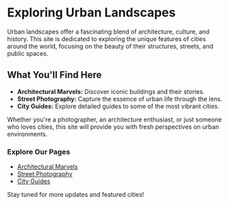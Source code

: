 # Exploring Urban Landscapes

Urban landscapes offer a fascinating blend of architecture, culture, and history. This site is dedicated to exploring the unique features of cities around the world, focusing on the beauty of their structures, streets, and public spaces.

## What You'll Find Here

- **Architectural Marvels:** Discover iconic buildings and their stories.
- **Street Photography:** Capture the essence of urban life through the lens.
- **City Guides:** Explore detailed guides to some of the most vibrant cities.

Whether you're a photographer, an architecture enthusiast, or just someone who loves cities, this site will provide you with fresh perspectives on urban environments.

### Explore Our Pages

- [Architectural Marvels](./architectural-marvels.md)
- [Street Photography](./street-photography.md)
- [City Guides](./city-guides.md)

Stay tuned for more updates and featured cities!
